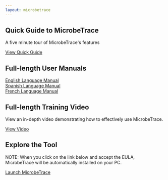 ```yaml
---
layout: microbetrace
---
```


<div class="row align-items-md-stretch">
<div class="col-md-6">
<div class="h-100 p-5 bg-body-tertiary rounded-3">
<h2>Quick Guide to MicrobeTrace</h2>
<p>A five minute tour of MicrobeTrace's features</p>
<a class="btn btn-outline-secondary" href="https://www.youtube.com/watch?v=cbSSMAhLfCA">View Quick Guide</a>
</div>
</div>
<div class="col-md-6">
<div class="h-100 p-5 bg-body-tertiary border rounded-3">
<h2>Full-length User Manuals</h2>
<p>
<a class="btn btn-outline-secondary" href="https://github.com/CDCgov/MicrobeTrace/files/9577093/MicrobeTrace_User_Manual_v0.6.2_Oct_2021.pdf" target="_blank">English Language Manual</a>
<br />
<a class="btn btn-outline-secondary" href="https://github.com/CDCgov/MicrobeTrace/raw/master/docs/MicrobeTrace_manual_May_2021_Espanol_508.docx" target="_blank">Spanish Language Manual</a>
<br />
<a class="btn btn-outline-secondary" href="https://github.com/CDCgov/MicrobeTrace/raw/master/docs/MicrobeTrace_manual_May_2021_FRENCH(FRANCE).docx" target="_blank">French Language Manual</a>
</p>
</div>
</div>
</div>

<div class="row align-items-md-stretch">
<div class="col-md-6">
<div class="h-100 p-5 bg-body-tertiary rounded-3">
<h2>Full-length Training Video</h2>
<p>View an in-depth video demonstrating how to effectively use MicrobeTrace.
</p>
<a class="btn btn-outline-secondary" href="https://www.youtube.com/watch?v=5E-_Kb7yvHU" target="_blank">View Video</a>
</div>
</div>
<div class="col-md-6">
<div class="h-100 p-5 bg-body-tertiary rounded-3">
<h2>Explore the Tool</h2>
<p>
NOTE: When you click on the link below and accept the EULA, MicrobeTrace will be automatically installed on your PC.
</p>
<a class="btn btn-outline-secondary" href="https://microbetrace.cdc.gov/MicrobeTrace/" target="_blank">Launch MicrobeTrace</a>
</div>
</div>
</div>
